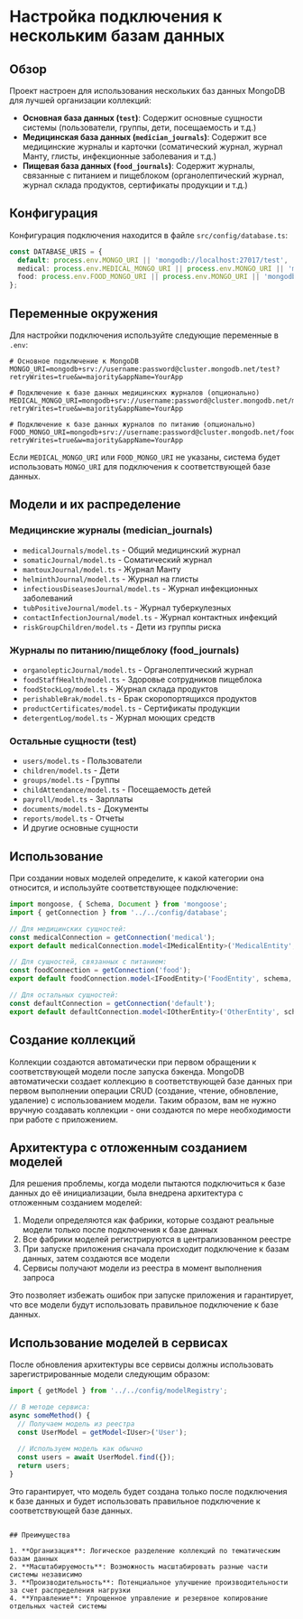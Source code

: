 # Настройка подключения к нескольким базам данных

## Обзор

Проект настроен для использования нескольких баз данных MongoDB для лучшей организации коллекций:

- **Основная база данных (`test`)**: Содержит основные сущности системы (пользователи, группы, дети, посещаемость и т.д.)
- **Медицинская база данных (`medician_journals`)**: Содержит все медицинские журналы и карточки (соматический журнал, журнал Манту, глисты, инфекционные заболевания и т.д.)
- **Пищевая база данных (`food_journals`)**: Содержит журналы, связанные с питанием и пищеблоком (органолептический журнал, журнал склада продуктов, сертификаты продукции и т.д.)

## Конфигурация

Конфигурация подключения находится в файле `src/config/database.ts`:

```typescript
const DATABASE_URIS = {
  default: process.env.MONGO_URI || 'mongodb://localhost:27017/test',
  medical: process.env.MEDICAL_MONGO_URI || process.env.MONGO_URI || 'mongodb://localhost:27017/medician_journals',
  food: process.env.FOOD_MONGO_URI || process.env.MONGO_URI || 'mongodb://localhost:27017/food_journals',
};
```

## Переменные окружения

Для настройки подключения используйте следующие переменные в `.env`:

```env
# Основное подключение к MongoDB
MONGO_URI=mongodb+srv://username:password@cluster.mongodb.net/test?retryWrites=true&w=majority&appName=YourApp

# Подключение к базе данных медицинских журналов (опционально)
MEDICAL_MONGO_URI=mongodb+srv://username:password@cluster.mongodb.net/medician_journals?retryWrites=true&w=majority&appName=YourApp

# Подключение к базе данных журналов по питанию (опционально)
FOOD_MONGO_URI=mongodb+srv://username:password@cluster.mongodb.net/food_journals?retryWrites=true&w=majority&appName=YourApp
```

Если `MEDICAL_MONGO_URI` или `FOOD_MONGO_URI` не указаны, система будет использовать `MONGO_URI` для подключения к соответствующей базе данных.

## Модели и их распределение

### Медицинские журналы (medician_journals)
- `medicalJournals/model.ts` - Общий медицинский журнал
- `somaticJournal/model.ts` - Соматический журнал
- `mantouxJournal/model.ts` - Журнал Манту
- `helminthJournal/model.ts` - Журнал на глисты
- `infectiousDiseasesJournal/model.ts` - Журнал инфекционных заболеваний
- `tubPositiveJournal/model.ts` - Журнал туберкулезных
- `contactInfectionJournal/model.ts` - Журнал контактных инфекций
- `riskGroupChildren/model.ts` - Дети из группы риска

### Журналы по питанию/пищеблоку (food_journals)
- `organolepticJournal/model.ts` - Органолептический журнал
- `foodStaffHealth/model.ts` - Здоровье сотрудников пищеблока
- `foodStockLog/model.ts` - Журнал склада продуктов
- `perishableBrak/model.ts` - Брак скоропортящихся продуктов
- `productCertificates/model.ts` - Сертификаты продукции
- `detergentLog/model.ts` - Журнал моющих средств

### Остальные сущности (test)
- `users/model.ts` - Пользователи
- `children/model.ts` - Дети
- `groups/model.ts` - Группы
- `childAttendance/model.ts` - Посещаемость детей
- `payroll/model.ts` - Зарплаты
- `documents/model.ts` - Документы
- `reports/model.ts` - Отчеты
- И другие основные сущности

## Использование

При создании новых моделей определите, к какой категории она относится, и используйте соответствующее подключение:

```typescript
import mongoose, { Schema, Document } from 'mongoose';
import { getConnection } from '../../config/database';

// Для медицинских сущностей:
const medicalConnection = getConnection('medical');
export default medicalConnection.model<IMedicalEntity>('MedicalEntity', schema, 'collection_name');

// Для сущностей, связанных с питанием:
const foodConnection = getConnection('food');
export default foodConnection.model<IFoodEntity>('FoodEntity', schema, 'collection_name');

// Для остальных сущностей:
const defaultConnection = getConnection('default');
export default defaultConnection.model<IOtherEntity>('OtherEntity', schema, 'collection_name');
```

## Создание коллекций

Коллекции создаются автоматически при первом обращении к соответствующей модели после запуска бэкенда. MongoDB автоматически создает коллекцию в соответствующей базе данных при первом выполнении операции CRUD (создание, чтение, обновление, удаление) с использованием модели. Таким образом, вам не нужно вручную создавать коллекции - они создаются по мере необходимости при работе с приложением.

## Архитектура с отложенным созданием моделей

Для решения проблемы, когда модели пытаются подключиться к базе данных до её инициализации, была внедрена архитектура с отложенным созданием моделей:

1. Модели определяются как фабрики, которые создают реальные модели только после подключения к базе данных
2. Все фабрики моделей регистрируются в централизованном реестре
3. При запуске приложения сначала происходит подключение к базам данных, затем создаются все модели
4. Сервисы получают модели из реестра в момент выполнения запроса

Это позволяет избежать ошибок при запуске приложения и гарантирует, что все модели будут использовать правильное подключение к базе данных.

## Использование моделей в сервисах

После обновления архитектуры все сервисы должны использовать зарегистрированные модели следующим образом:

```typescript
import { getModel } from '../../config/modelRegistry';

// В методе сервиса:
async someMethod() {
  // Получаем модель из реестра
  const UserModel = getModel<IUser>('User');
  
  // Используем модель как обычно
  const users = await UserModel.find({});
  return users;
}
```

Это гарантирует, что модель будет создана только после подключения к базе данных и будет использовать правильное подключение к соответствующей базе данных.
```

## Преимущества

1. **Организация**: Логическое разделение коллекций по тематическим базам данных
2. **Масштабируемость**: Возможность масштабировать разные части системы независимо
3. **Производительность**: Потенциальное улучшение производительности за счет распределения нагрузки
4. **Управление**: Упрощенное управление и резервное копирование отдельных частей системы